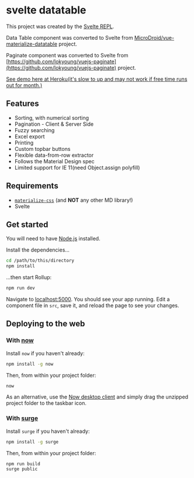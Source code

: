 # svelte datatable

This project was created by the [Svelte REPL](https://svelte.technology/repl).

Data Table component was converted to Svelte from [MicroDroid/vue-materialize-datatable](https://github.com/MicroDroid/vue-materialize-datatable) project. 

Paginate component was converted to Svelte from [https://github.com/lokyoung/vuejs-paginate](https://github.com/lokyoung/vuejs-paginate) project.

[See demo here at Heroku(it's slow to up and may not work if free time runs out for month.)](https://safe-springs-35306.herokuapp.com/)

## Features
 - Sorting, with numerical sorting
 - Pagination - Client & Server Side
 - Fuzzy searching
 - Excel export
 - Printing
 - Custom topbar buttons
 - Flexible data-from-row extractor
 - Follows the Material Design spec
 - Limited support for IE 11(need Object.assign polyfill)

## Requirements
 - [`materialize-css`](https://www.npmjs.com/package/materialize-css) (and **NOT** any other MD library!)
 - Svelte

## Get started

You will need to have [Node.js](https://nodejs.org) installed.

Install the dependencies...

```bash
cd /path/to/this/directory
npm install
```

...then start Rollup:

```bash
npm run dev
```

Navigate to [localhost:5000](http://localhost:5000). You should see your app running. Edit a component file in `src`, save it, and reload the page to see your changes.


## Deploying to the web

### With [now](https://zeit.co/now)

Install `now` if you haven't already:

```bash
npm install -g now
```

Then, from within your project folder:

```bash
now
```

As an alternative, use the [Now desktop client](https://zeit.co/download) and simply drag the unzipped project folder to the taskbar icon.

### With [surge](https://surge.sh/)

Install `surge` if you haven't already:

```bash
npm install -g surge
```

Then, from within your project folder:

```bash
npm run build
surge public
```
